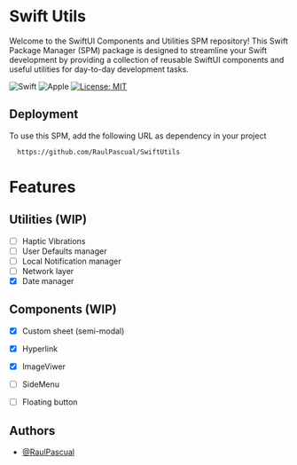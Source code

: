 # Swift Utils

Welcome to the SwiftUI Components and Utilities SPM repository! This Swift Package Manager (SPM) package is designed to streamline your Swift development by providing a collection of reusable SwiftUI components and useful utilities for day-to-day development tasks.

![Swift](https://img.shields.io/badge/swift-F54A2A?style=for-the-badge&logo=swift&logoColor=white) ![Apple](https://img.shields.io/badge/Apple-%23000000.svg?style=for-the-badge&logo=apple&logoColor=white)
[![License: MIT](https://img.shields.io/badge/License-MIT-yellow.svg)](https://opensource.org/licenses/MIT)

## Deployment

To use this SPM, add the following URL as dependency in your project

```
  https://github.com/RaulPascual/SwiftUtils
```
# Features

## Utilities (WIP)
- [ ]  Haptic Vibrations
- [ ]  User Defaults manager
- [ ]  Local Notification manager 
- [ ]  Network layer
- [x]  Date manager

## Components (WIP)
- [x]  Custom sheet (semi-modal)
- [x]  Hyperlink
- [x]  ImageViwer
- [ ]  SideMenu
- [ ]  Floating button


## Authors

- [@RaulPascual](https://www.github.com/RaulPascual)

